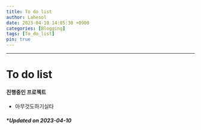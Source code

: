 ```yaml
---
title: To do list
author: Lahesol
date: 2023-04-10 14:05:30 +0900
categories: [Blogging]
tags: [To_do_list]
pin: true
---
```


------------------------------------

# To do list

#### 진행중인 프로젝트

- 아무것도하기실타


#### **Updated on 2023-04-10*
